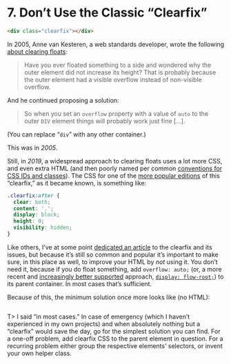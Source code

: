 # 7. Don’t Use the Classic “Clearfix”

```html
<div class="clearfix"></div>
```

In 2005, Anne van Kesteren, a web standards developer, wrote the following [about clearing floats](https://annevankesteren.nl/2005/03/clearing-floats):

> Have you ever floated something to a side and wondered why the outer element did not increase its height? That is probably because the outer element had a visible overflow instead of non-visible overflow.

And he continued proposing a solution:

> So when you set an `overflow` property with a value of `auto` to the outer `DIV` element things will probably work just fine […].

(You can replace “`div`” with any other container.)

This was in _2005_.

Still, in _2019_, a widespread approach to clearing floats uses a lot more CSS, and even extra HTML (and then poorly named per common [conventions for CSS IDs and classes](https://meiert.com/en/blog/best-practice-ids-and-classes/)). The CSS for one of the [more popular editions](https://css-tricks.com/clearfix-a-lesson-in-web-development-evolution/) of this “clearfix,” as it became known, is something like:

```css
.clearfix:after {
  clear: both;
  content: '.'; 
  display: block; 
  height: 0;
  visibility: hidden;
}
```

Like others, I’ve at some point [dedicated an article](https://meiert.com/en/blog/no-clearfix/) to the clearfix and its issues, but because it’s still so common and popular it’s important to make sure, in this place as well, to improve your HTML by _not_ using it. You don’t need it, because if you do float something, add `overflow: auto;` (or, a more recent and [increasingly better supported](https://caniuse.com/#feat=flow-root) approach, [`display: flow-root;`](https://rachelandrew.co.uk/archives/2017/01/24/the-end-of-the-clearfix-hack/)) to its parent container. In most cases that’s sufficient.

Because of this, the minimum solution once more looks like (no HTML):

```html
```

T> I said “in most cases.” In case of emergency (which I haven’t experienced in my own projects) and when absolutely nothing but a “clearfix” would save the day, go for the simplest solution you can find. For a one-off problem, add clearfix CSS to the parent element in question. For a recurring problem either group the respective elements’ selectors, or invent your own helper class.